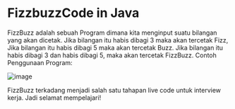 # FizzbuzzCode in Java

FizzBuzz adalah sebuah Program dimana kita menginput suatu bilangan yang akan dicetak. 
Jika bilangan itu habis dibagi 3 maka akan tercetak Fizz, Jika bilangan itu habis dibagi 5 maka akan tercetak Buzz.
Jika bilangan itu habis dibagi 3 dan habis dibagi 5, maka akan tercetak FizzBuzz.
Contoh Penggunaan Program:

![image](https://user-images.githubusercontent.com/66410087/161723889-a1175251-23bb-4c93-973b-fc4114f1f4e6.png)

FizzBuzz terkadang menjadi salah satu tahapan live code untuk interview kerja. Jadi selamat mempelajari!
